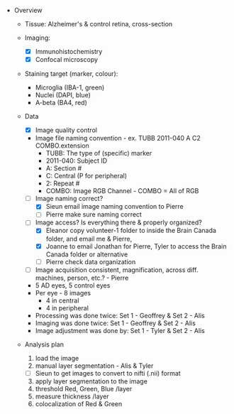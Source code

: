 * Overview

  * Tissue: Alzheimer's & control retina, cross-section 
  * Imaging: 
    - [x] Immunohistochemistry  
    - [x] Confocal microscopy

  * Staining target (marker, colour): 
    * Microglia (IBA-1, green)
    * Nuclei (DAPI, blue) 
    * A-beta (BA4, red)

  * Data
    - [x] Image quality control 
    * Image file naming convention - ex. TUBB 2011-040 A C2 COMBO.extension 
       * TUBB: The type of (specific) marker 
       * 2011-040: Subject ID 
       * A: Section # 
       * C: Central (P for peripheral) 
       * 2: Repeat #
       * COMBO: Image RGB Channel - COMBO = All of RGB
    - [ ] Image naming correct? 
      - [x] Sieun email image naming convention to Pierre
      - [ ] Pierre make sure naming correct 
    - [ ] Image access? Is everything there & properly organized? 
      - [x] Eleanor copy volunteer-1 folder to inside the Brain Canada folder, and email me & Pierre, 
      - [x] Joanne to email Jonathan for Pierre, Tyler to access the Brain Canada folder or alternative
      - [ ] Pierre check data organization
    - [ ] Image acquisition consistent, magnification, across diff. machines, person, etc.? - Pierre  
    * 5 AD eyes, 5 control eyes
    * Per eye - 8 images 
      * 4 in central 
      * 4 in peripheral
    * Processing was done twice: Set 1 - Geoffrey & Set 2 - Alis 
    * Imaging was done twice: Set 1 - Geoffrey & Set 2 - Alis
    * Image adjustment was done by: Set 1 - Tyler & Set 2 - Alis 
      
  * Analysis plan 
    1. load the image
    2. manual layer segmentation - Alis & Tyler 
      - [ ] Sieun to get images to convert to nifti (.nii) format
    3. apply layer segmentation to the image 
    4. threshold Red, Green, Blue /layer
    5. measure thickness /layer
    6. colocalization of Red & Green 
   
